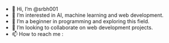 - 👋 Hi, I’m @srbh001
- 👀 I’m interested in AI, machine learning and web development.
- 🌱 I’m a beginner in programming and exploring this field.
- 💞️ I’m looking to collaborate on web development projects.
- 📫 How to reach me : 


<!---
srbh001/srbh001 is a ✨ special ✨ repository because its `README.md` (this file) appears on your GitHub profile.
You can click the Preview link to take a look at your changes.
--->

